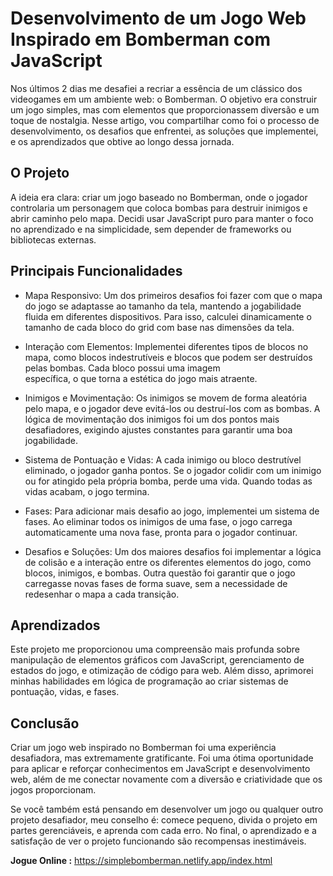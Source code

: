 # Desenvolvimento de um Jogo Web Inspirado em Bomberman com JavaScript

Nos últimos 2 dias me desafiei a recriar a essência de um clássico dos videogames em um ambiente web: o Bomberman. O objetivo era construir um jogo simples, mas com elementos que proporcionassem diversão e um toque de nostalgia. Nesse artigo, vou compartilhar como foi o processo de desenvolvimento, os desafios que enfrentei, as soluções que implementei, e os aprendizados que obtive ao longo dessa jornada.

## O Projeto

A ideia era clara: criar um jogo baseado no Bomberman, onde o jogador controlaria um personagem que coloca bombas para destruir inimigos e abrir caminho pelo mapa. Decidi usar JavaScript puro para manter o foco no aprendizado e na simplicidade, sem depender de frameworks ou bibliotecas externas.

## Principais Funcionalidades

* Mapa Responsivo: Um dos primeiros desafios foi fazer com que o mapa do jogo se adaptasse ao tamanho da tela, mantendo a jogabilidade fluida em diferentes dispositivos. Para isso, 
  calculei dinamicamente o tamanho de cada bloco do grid com base nas dimensões da tela.

* Interação com Elementos: Implementei diferentes tipos de blocos no mapa, como blocos indestrutíveis e blocos que podem ser destruídos pelas bombas. Cada bloco possui uma imagem   
  específica, o que torna a estética do jogo mais atraente.

* Inimigos e Movimentação: Os inimigos se movem de forma aleatória pelo mapa, e o jogador deve evitá-los ou destruí-los com as bombas. A lógica de movimentação dos inimigos foi um dos 
  pontos mais desafiadores, exigindo ajustes constantes para garantir uma boa jogabilidade.

* Sistema de Pontuação e Vidas: A cada inimigo ou bloco destrutível eliminado, o jogador ganha pontos. Se o jogador colidir com um inimigo ou for atingido pela própria bomba, perde uma 
  vida. Quando todas as vidas acabam, o jogo termina.

* Fases: Para adicionar mais desafio ao jogo, implementei um sistema de fases. Ao eliminar todos os inimigos de uma fase, o jogo carrega automaticamente uma nova fase, pronta para o 
  jogador continuar.

* Desafios e Soluções: Um dos maiores desafios foi implementar a lógica de colisão e a interação entre os diferentes elementos do jogo, como blocos, inimigos, e bombas. Outra questão foi 
  garantir que o jogo carregasse novas fases de forma suave, sem a necessidade de redesenhar o mapa a cada transição.

## Aprendizados 

Este projeto me proporcionou uma compreensão mais profunda sobre manipulação de elementos gráficos com JavaScript, gerenciamento de estados do jogo, e otimização de código para web. Além disso, aprimorei minhas habilidades em lógica de programação ao criar sistemas de pontuação, vidas, e fases.

## Conclusão

Criar um jogo web inspirado no Bomberman foi uma experiência desafiadora, mas extremamente gratificante. Foi uma ótima oportunidade para aplicar e reforçar conhecimentos em JavaScript e desenvolvimento web, além de me conectar novamente com a diversão e criatividade que os jogos proporcionam.

Se você também está pensando em desenvolver um jogo ou qualquer outro projeto desafiador, meu conselho é: comece pequeno, divida o projeto em partes gerenciáveis, e aprenda com cada erro. No final, o aprendizado e a satisfação de ver o projeto funcionando são recompensas inestimáveis.

**Jogue Online :** https://simplebomberman.netlify.app/index.html
